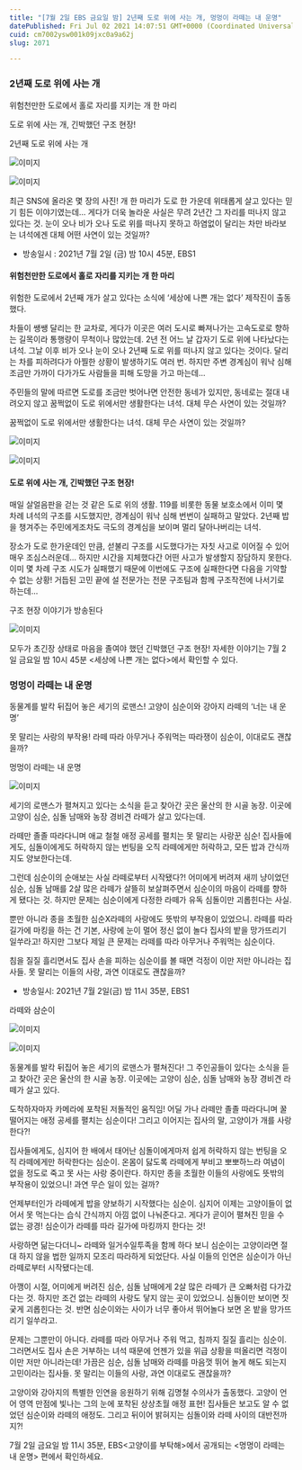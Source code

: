 ```yaml
---
title: "[7월 2일 EBS 금요일 밤] 2년째 도로 위에 사는 개, 멍멍이 라떼는 내 운명"
datePublished: Fri Jul 02 2021 14:07:51 GMT+0000 (Coordinated Universal Time)
cuid: cm7002ysw001k09jxc0a9a62j
slug: 2071

---
```



### 2년째 도로 위에 사는 개

위험천만한 도로에서 홀로 자리를 지키는 개 한 마리

도로 위에 사는 개, 긴박했던 구조 현장!

2년째 도로 위에 사는 개

![이미지](https://cdn.hashnode.com/res/hashnode/image/upload/v1739249210112/c7e91957-6304-4cc9-bf7d-8c7d54854e2b.jpeg)

![이미지](https://cdn.hashnode.com/res/hashnode/image/upload/v1739249212201/366a9357-59f5-46f8-802f-e1035fde8ad8.jpeg)

최근 SNS에 올라온 몇 장의 사진! 개 한 마리가 도로 한 가운데 위태롭게 살고 있다는 믿기 힘든 이야기였는데... 게다가 더욱 놀라운 사실은 무려 2년간 그 자리를 떠나지 않고 있다는 것. 눈이 오나 비가 오나 도로 위를 떠나지 못하고 하염없이 달리는 차만 바라보는 녀석에겐 대체 어떤 사연이 있는 것일까?

* 방송일시 : 2021년 7월 2일 (금) 밤 10시 45분, EBS1

#### 위험천만한 도로에서 홀로 자리를 지키는 개 한 마리

위험한 도로에서 2년째 개가 살고 있다는 소식에 ‘세상에 나쁜 개는 없다’ 제작진이 출동했다.

차들이 쌩쌩 달리는 한 교차로, 게다가 이곳은 여러 도시로 빠져나가는 고속도로로 향하는 길목이라 통행량이 무척이나 많았는데. 2년 전 어느 날 갑자기 도로 위에 나타났다는 녀석. 그날 이후 비가 오나 눈이 오나 2년째 도로 위를 떠나지 않고 있다는 것이다. 달리는 차를 피하려다가 아찔한 상황이 발생하기도 여러 번. 하지만 주변 경계심이 워낙 심해 조금만 가까이 다가가도 사람들을 피해 도망을 가고 마는데...

주민들의 말에 따르면 도로를 조금만 벗어나면 안전한 동네가 있지만, 동네로는 절대 내려오지 않고 꿈쩍없이 도로 위에서만 생활한다는 녀석. 대체 무슨 사연이 있는 것일까?

꿈쩍없이 도로 위에서만 생활한다는 녀석. 대체 무슨 사연이 있는 것일까?

![이미지](https://cdn.hashnode.com/res/hashnode/image/upload/v1739249213935/e3ffac27-6860-4700-9f09-ebff0922c9ee.jpeg)

![이미지](https://cdn.hashnode.com/res/hashnode/image/upload/v1739249215661/ea18ad18-b95f-4340-be32-60662fe1248e.jpeg)

#### 

#### 도로 위에 사는 개, 긴박했던 구조 현장!

매일 살얼음판을 걷는 것 같은 도로 위의 생활. 119를 비롯한 동물 보호소에서 이미 몇 차례 녀석의 구조를 시도했지만, 경계심이 워낙 심해 번번이 실패하고 말았다. 2년째 밥을 챙겨주는 주민에게조차도 극도의 경계심을 보이며 멀리 달아나버리는 녀석.

장소가 도로 한가운데인 만큼, 섣불리 구조를 시도했다가는 자칫 사고로 이어질 수 있어 매우 조심스러운데... 하지만 시간을 지체했다간 어떤 사고가 발생할지 장담하지 못한다. 이미 몇 차례 구조 시도가 실패했기 때문에 이번에도 구조에 실패한다면 다음을 기약할 수 없는 상황! 거듭된 고민 끝에 설 전문가는 전문 구조팀과 함께 구조작전에 나서기로 하는데...

구조 현장 이야기가 방송된다

![이미지](https://cdn.hashnode.com/res/hashnode/image/upload/v1739249217413/1de1f76d-0b06-48ca-9584-fb4db6f2d13a.jpeg)

모두가 초긴장 상태로 마음을 졸여야 했던 긴박했던 구조 현장! 자세한 이야기는 7월 2일 금요일 밤 10시 45분 <세상에 나쁜 개는 없다>에서 확인할 수 있다.

### 멍멍이 라떼는 내 운명

동물계를 발칵 뒤집어 놓은 세기의 로맨스! 고양이 심순이와 강아지 라떼의 ‘너는 내 운명’

못 말리는 사랑의 부작용! 라떼 따라 아무거나 주워먹는 따라쟁이 심순이, 이대로도 괜찮을까?

멍멍이 라떼는 내 운명

![이미지](https://cdn.hashnode.com/res/hashnode/image/upload/v1739249219396/d5d4096a-fb9b-44a0-ad2b-f559f20e2102.jpeg)

세기의 로맨스가 펼쳐지고 있다는 소식을 듣고 찾아간 곳은 울산의 한 시골 농장. 이곳에 고양이 심순, 심돌 남매와 농장 경비견 라떼가 살고 있다는데.

라떼만 졸졸 따라다니며 애교 철철 애정 공세를 펼치는 못 말리는 사랑꾼 심순! 집사들에게도, 심돌이에게도 허락하지 않는 번팅을 오직 라떼에게만 허락하고, 모든 밥과 간식까지도 양보한다는데.

그런데 심순이의 순애보는 사실 라떼로부터 시작됐다?! 어미에게 버려져 새끼 냥이었던 심순, 심돌 남매를 2살 많은 라떼가 살뜰히 보살펴주면서 심순이의 마음이 라떼를 향하게 됐다는 것. 하지만 문제는 심순이에게 다정한 라떼가 유독 심돌이만 괴롭힌다는 사실.

뿐만 아니라 종을 초월한 심순X라떼의 사랑에도 뜻밖의 부작용이 있었으니. 라떼를 따라 길가에 마킹을 하는 건 기본, 사랑에 눈이 멀어 정신 없이 놀다 집사의 밭을 망가뜨리기 일쑤라고! 하지만 그보다 제일 큰 문제는 라떼를 따라 아무거나 주워먹는 심순이다.

침을 질질 흘리면서도 집사 손을 피하는 심순이를 볼 때면 걱정이 이만 저만 아니라는 집사들. 못 말리는 이들의 사랑, 과연 이대로도 괜찮을까?

* 방송일시: 2021년 7월 2일(금) 밤 11시 35분, EBS1

라떼와 삼순이

![이미지](https://cdn.hashnode.com/res/hashnode/image/upload/v1739249221294/1418433b-faf6-4d63-9fa4-538dcfee6915.jpeg)

![이미지](https://cdn.hashnode.com/res/hashnode/image/upload/v1739249223237/a5e3f92c-aa82-438a-9dbf-d5c2e785aa5d.jpeg)

동물계를 발칵 뒤집어 놓은 세기의 로맨스가 펼쳐진다! 그 주인공들이 있다는 소식을 듣고 찾아간 곳은 울산의 한 시골 농장. 이곳에는 고양이 심순, 심돌 남매와 농장 경비견 라떼가 살고 있다.

도착하자마자 카메라에 포착된 저돌적인 움직임! 어딜 가나 라떼만 졸졸 따라다니며 꿀 떨어지는 애정 공세를 펼치는 심순이다! 그리고 이어지는 집사의 말, 고양이가 개를 사랑한다?!

집사들에게도, 심지어 한 배에서 태어난 심돌이에게마저 쉽게 허락하지 않는 번팅을 오직 라떼에게만 허락한다는 심순이. 온몸이 닳도록 라떼에게 부비고 뽀뽀하느라 여념이 없을 정도로 죽고 못 사는 사랑 중이란다. 하지만 종을 초월한 이들의 사랑에도 뜻밖의 부작용이 있었으니! 과연 무슨 일이 있는 걸까?

언제부터인가 라떼에게 밥을 양보하기 시작했다는 심순이. 심지어 이제는 고양이들이 없어서 못 먹는다는 습식 간식까지 아낌 없이 나눠준다고. 게다가 곧이어 펼쳐진 믿을 수 없는 광경! 심순이가 라떼를 따라 길가에 마킹까지 한다는 것!

사랑하면 닮는다더니~ 라떼와 일거수일투족을 함께 하다 보니 심순이는 고양이라면 절대 하지 않을 법한 일까지 모조리 따라하게 되었단다. 사실 이들의 인연은 심순이가 아닌 라떼로부터 시작됐다는데.

아깽이 시절, 어미에게 버려진 심순, 심돌 남매에게 2살 많은 라떼가 큰 오빠처럼 다가갔다는 것. 하지만 조건 없는 라떼의 사랑도 닿지 않는 곳이 있었으니. 심돌이만 보이면 짓궂게 괴롭힌다는 것. 반면 심순이와는 사이가 너무 좋아서 뛰어놀다 보면 온 밭을 망가뜨리기 일쑤라고.

문제는 그뿐만이 아니다. 라떼를 따라 아무거나 주워 먹고, 침까지 질질 흘리는 심순이. 그러면서도 집사 손은 거부하는 녀석 때문에 언젠가 있을 위급 상황을 떠올리면 걱정이 이만 저만 아니라는데! 가끔은 심순, 심돌 남매와 라떼를 마음껏 뛰어 놀게 해도 되는지 고민이라는 집사들. 못 말리는 이들의 사랑, 과연 이대로도 괜찮을까?

고양이와 강아지의 특별한 인연을 응원하기 위해 김명철 수의사가 출동했다. 고양이 언어 영역 만점에 빛나는 그의 눈에 포착된 상상초월 애정 표현! 집사들은 보고도 알 수 없었던 심순이와 라떼의 애정도. 그리고 뒤이어 밝혀지는 심돌이와 라떼 사이의 대반전까지?!

7월 2일 금요일 밤 11시 35분, EBS<고양이를 부탁해>에서 공개되는 <멍멍이 라떼는 내 운명> 편에서 확인하세요.